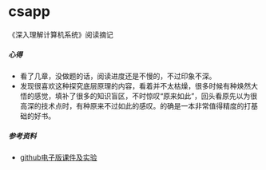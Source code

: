 # csapp
《深入理解计算机系统》阅读摘记



##### 心得

* 看了几章，没做题的话，阅读进度还是不慢的，不过印象不深。
* 发现很喜欢这种探究底层原理的内容，看着并不太枯燥，很多时候有种焕然大悟的感觉，填补了很多的知识盲区，不时惊叹“原来如此”，回头看原先以为很高深的技术点时，有种原来不过如此的感叹。的确是一本非常值得精度的打基础的好书。

##### 参考资料

* [github电子版课件及实验](https://hansimov.gitbook.io/csapp/)

